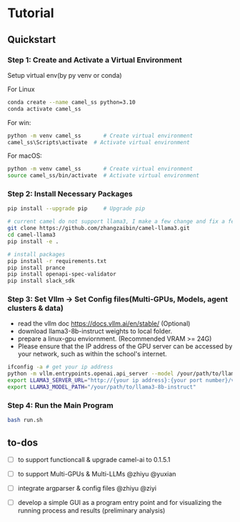 # Tutorial

## Quickstart

### Step 1: Create and Activate a Virtual Environment

Setup virtual env(by py venv or conda)

For Linux
```bash
conda create --name camel_ss python=3.10
conda activate camel_ss
```

For win:

```bash
python -m venv camel_ss       # Create virtual environment
camel_ss\Scripts\activate  # Activate virtual environment
```

For macOS:

```bash
python -m venv camel_ss       # Create virtual environment
source camel_ss/bin/activate  # Activate virtual environment
```




### Step 2: Install Necessary Packages

```bash
pip install --upgrade pip     # Upgrade pip

# current camel do not support llama3, I make a few change and fix a few bugs.
git clone https://github.com/zhangzaibin/camel-llama3.git
cd camel-llama3
pip install -e .

# install packages
pip install -r requirements.txt 
pip install prance
pip install openapi-spec-validator
pip install slack_sdk
```

### Step 3: Set Vllm -> Set Config files(Multi-GPUs, Models, agent clusters & data)
- read the vllm doc https://docs.vllm.ai/en/stable/ (Optional)
- download llama3-8b-instruct weights to local folder.
- prepare a linux-gpu enviornment. (Recommended VRAM >= 24G)
- Please ensure that the IP address of the GPU server can be accessed by your network, such as within the school's internet.

```bash
ifconfig -a # get your ip address
python -m vllm.entrypoints.openai.api_server --model /your/path/to/llama3-8b-instruct # get your port number
export LLAMA3_SERVER_URL="http://{your ip address}:{your port number}/v1" # eg, http://10.160.2.154:8000/v1
export LLAMA3_MODEL_PATH="/your/path/to/llama3-8b-instruct"
```




### Step 4: Run the Main Program

```bash
bash run.sh
```

## to-dos
- [ ] to support functioncall & upgrade camel-ai to 0.1.5.1
- [ ] to support Multi-GPUs & Multi-LLMs @zhiyu @yuxian
- [ ] integrate argparser & config files @zhiyu @ziyi
- [ ] develop a simple GUI as a program entry point and for visualizing the running process and results (preliminary analysis)



